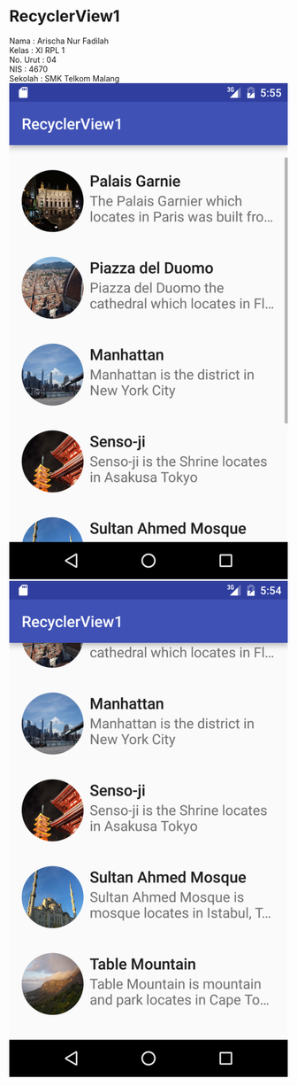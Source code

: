 # RecyclerView1

Nama : Arischa Nur Fadilah <br>
Kelas : XI RPL 1 <br>
No. Urut : 04 <br>
NIS : 4670 <br>
Sekolah : SMK Telkom Malang <br>
![Screenshoot](https://github.com/arischanurfadilah/RecyclerView1/blob/master/Screenshot_20161102-175519.png)
![Screenshoot](https://github.com/arischanurfadilah/RecyclerView1/blob/master/Screenshot_20161102-175454.png)
